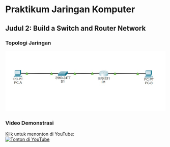 #  Praktikum Jaringan Komputer  
## Judul 2: Build a Switch and Router Network

### Topologi Jaringan
![Topologi Jaringan](https://github.com/dhinivadilaa/Praktikum-Jaringan-Komputer-/blob/main/Judul%202%20Lab%20-%20Build%20a%20Switch%20and%20Router%20Network/Topologi%20Lab%20-%20Build%20a%20Switch%20and%20Router%20Network.jpg?raw=true)

### Video Demonstrasi
Klik untuk menonton di YouTube:  
[![Tonton di YouTube](https://img.youtube.com/vi/c37xumHivJg/0.jpg)](https://youtu.be/c37xumHivJg?si=7PJSp33T3F_Dg6qZ)
